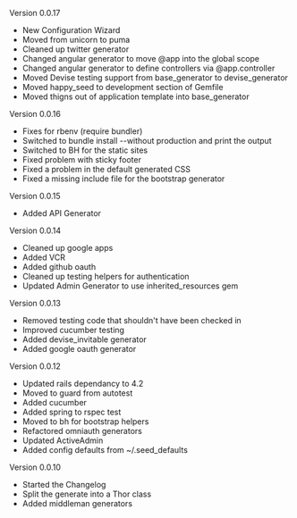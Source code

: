 Version 0.0.17
  - New Configuration Wizard
  - Moved from unicorn to puma
  - Cleaned up twitter generator
  - Changed angular generator to move @app into the global scope
  - Changed angular generator to define controllers via @app.controller
  - Moved Devise testing support from base_generator to devise_generator
  - Moved happy_seed to development section of Gemfile
  - Moved thigns out of application template into base_generator
  
Version 0.0.16
  - Fixes for rbenv (require bundler)
  - Switched to bundle install --without production and print the output
  - Switched to BH for the static sites
  - Fixed problem with sticky footer
  - Fixed a problem in the default generated CSS
  - Fixed a missing include file for the bootstrap generator
  
Version 0.0.15
  - Added API Generator
  
Version 0.0.14
  - Cleaned up google apps
  - Added VCR
  - Added github oauth
  - Cleaned up testing helpers for authentication
  - Updated Admin Generator to use inherited_resources gem
  
Version 0.0.13
  - Removed testing code that shouldn't have been checked in
  - Improved cucumber testing
  - Added devise_invitable generator
  - Added google oauth generator  

Version 0.0.12
  - Updated rails dependancy to 4.2
  - Moved to guard from autotest
  - Added cucumber
  - Added spring to rspec test
  - Moved to bh for bootstrap helpers
  - Refactored omniauth generators
  - Updated ActiveAdmin
  - Added config defaults from ~/.seed_defaults

Version 0.0.10
  - Started the Changelog
  - Split the generate into a Thor class
  - Added middleman generators
  